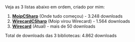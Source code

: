 Veja as 3 listas abaixo em ordem, criado por mim:

1. [**MoipCSharp**](https://www.nuget.org/packages/MoipCSharp/) (Onde tudo começou) - 3.248 downloads
2. [**WirecardCSharp**](https://www.nuget.org/packages/WirecardCSharp/) (Moip virou Wirecard) - 1.564 downloads
3. [**Wirecard**](https://www.nuget.org/packages/Wirecard/) (Atual) - mais de 50 downloads

Total de downloads das 3 bibliotecas:  4.862 downloads

